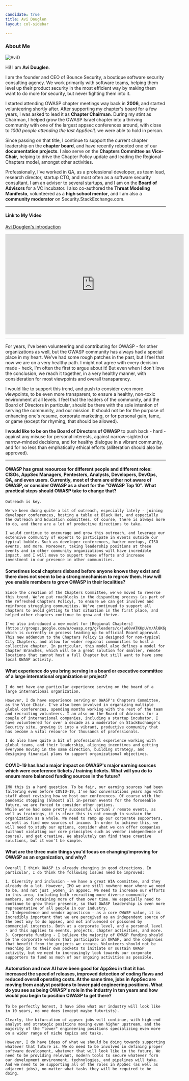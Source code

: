 ```yaml
---

candidate: true
title: Avi Douglen
layout: col-sidebar

---
```


### About Me
![AviD](/assets/images/AviD.png)

Hi! I am **Avi Douglen**. 

I am the founder and CEO of Bounce Security, a boutique software security consulting agency. We work primarily with software teams, helping them level up their product security in the most efficient way by making them want to do more for security, but never fighting them into it.  

I started attending OWASP chapter meetings way back in **2006**, and started volunteering shortly after. After supporting my chapter's board for a few years, I was asked to lead it as **Chapter Chairman**. During my stint as Chairman, I helped grow the OWASP Israel chapter into a thriving community with one of the largest appsec conferences around, with close to *1000 people attending the last AppSecIL* we were able to hold in person. 

Since passing on that title, I continue to support the current chapter leadership on the **chapter board**, and have recently rebooted one of our **documentation projects**. I also serve on the **Chapters Committee as Vice-Chair**, helping to drive the Chapter Policy update and leading the Regional Chapters model, amongst other activities. 

Professionally, I've worked in QA, as a professional developer, as team lead, research director, startup CTO, and most often as a software security consultant. I am an advisor to several startups, and I am on the **Board of Advisors** for a VC incubator. I also co-authored the **Threat Modeling Manifesto**, volunteered as a **high school mentor**, and I am also a **community moderator** on Security.StackExchange.com. 

--- 

#### Link to My Video
[Avi Douglen's introduction](https://www.youtube.com/watch?v=gE2V_YIPjxw)
<iframe width="560" height="315" src="https://www.youtube-nocookie.com/embed/gE2V_YIPjxw" title="YouTube video player" frameborder="0" allow="accelerometer; clipboard-write; encrypted-media; gyroscope; picture-in-picture" allowfullscreen></iframe>

---

For years, I've been volunteering and contributing for OWASP - for other organizations as well, but the OWASP community has always had a special place in my heart. We've had some rough patches in the past, but I feel that now we are on a very healthy path. I might not agree with every decision made - heck, I'm often the first to argue about it! But even when I don't love the conclusion, we reach it together, in a very healthy manner, with consideration for most viewpoints and overall transparency. 

I would like to support this trend, and push to consider even more viewpoints, to be even more transparent, to ensure a healthy, non-toxic environment at all levels. I feel that the leaders of the community, and the Board of Directors in particular, should be there with the sole intention of serving the community, and our mission. It should not be for the purpose of enhancing one's resume, corporate marketing, or for personal gain, fame, or game (except for rhyming, that should be allowed). 

**I would like to be on the Board of Directors of OWASP** to push back - hard - against any misuse for personal interests, against narrow-sighted or narrow-minded decisions, and for healthy dialogue in a vibrant community, and for no less than emphatically ethical efforts (alliteration should also be approved). 

--- 

#### OWASP has great resources for different people and different roles: CISOs, AppSec Managers, Pentesters, Analysts, Developers, DevOps, QA, and even users. Currently, most of them are either not aware of OWASP, or consider OWASP as a short for the "OWASP Top 10". What practical steps should OWASP take to change that?
```
Outreach is key.  

We've been doing quite a bit of outreach, especially lately - joining developer conferences, hosting a table at Black Hat, and especially the Outreach and Education committees. Of course, there is always more to do, and there are a lot of productive directions to take. 

I would continue to encourage and grow this outreach, and leverage our extensive community of experts to participate in events outside our typical bubble. Such as developer conferences, hacker meetups, CISO events, and more. Moreover, taking leadership positions at these events and in other community organizations will have incredible impact, and I will move to support these efforts and increase investment in our presence in other communities. 
```

#### Sometimes local chapters disband before anyone knows they exist and there does not seem to be a strong mechanism to regrow them. How will you enable members to grow OWASP in their localities?
```
Since the creation of the Chapters Committee, we've moved to reverse this trend. We've put roadblocks in the dispanding process (as part of the refreshed Chapters Policy), to ensure we can get involved and reinforce struggling communities. We've continued to support all chapters to avoid getting to that situation in the first place, and helped other chapters continue to grow and thrive.    

I've also introduced a new model for [Regional Chapters](https://groups.google.com/a/owasp.org/g/leaders/c/jw60vATKKpU/m/Al8K6ph8BwAJ), which is currently in process leading up to official Board approval. This new addendum to the Chapters Policy is designed for non-typical City Chapters, and allow for wider regional communities to host a collective chapter. In particular, this model also defines a model for Chapter Branches, which will be a great solution for smaller, remote locations that cannot host a full Chapter but still want to have some local OWASP activity. 
```

#### What experience do you bring serving in a board or executive committee of a large international organization or project?
```
I do not have any particular experience serving on the board of a large international organization.  

However, I do have experience serving on OWASP's Chapters Committee, as the Vice Chair. I've also been involved in organizing multiple global conferences, spending months working with the rest of the team and recruiting volunteers. I am also on the Board of Advisors for a couple of international companies, including a startup incubator. I have volunteered for over a decade as a moderator on StackExchange's Security site, growing it into a vibrant, productive community that has become a vital resource for thousands of professionals.  

I do also have quite a bit of professional experience working with global teams, and their leadership, aligning incentives and getting everyone moving in the same direction, building strategy, and designing financial plans to support organizational objectives. 
```

#### COVID-19 has had a major impact on OWASP's major earning sources which were conference tickets / training tickets. What will you do to ensure more balanced funding sources in the future?
```
IMO this is a hard question. To be fair, our earning sources had been faltering even before COVID-19, I've had conversations years ago with staff about revising how we host our conferences. Of course with the pandemic stopping (almost) all in-person events for the forseeable future, we are forced to consider other options. 
While we've had some pretty successful virtual / remote events, as well as trainings, it is clear this is not enough to sustain the organization as a whole. We need to ramp up our corporate supporters, as well as find new sources of income. In order to achieve this, we will need to study our options, consider what we can offer companies (without violating our core principles such as vendor independence of course), and get creative. We absolutely can find these creative solutions, but it won't be simple. 
```

#### What are the three main things you'd focus on changing/improving for OWASP as an organization, and why?
```
Overall I think OWASP is already changing in good directions. In particular, I do think the following issues need be improved: 

1. Diversity and inclusion - we have a great WIA committee, and they already do a lot. However, IMO we are still nowhere near where we need to be, and not just _women_ in appsec. We need to increase our efforts in this area, including both recruiting more diverse community members, and retaining more of them over time. We especially need to continue to grow their presence, so that OWASP leadership is even more representative of all people in our industry. 
2. Independence and vendor agnosticsm - as a core OWASP value, it is incredibly important that we are perceived as an independent source of the best way to do appsec, and not influenced or poisoned by commercial interests. Both at a corporate level, and a personal level - and this applies to events, projects, chapter activities, and more. 
3. Corporate funding - I believe the majority of OWASP funding should be the corporate vendors that participate in OWASP, and the companies that benefit from the projects we create. Volunteers should not be reaching in to their own pockets to initiate or sustain OWASP activity, but we need to increasingly look towards our corporate supporters to fund as much of our ongoing activities as possible. 

```

#### Automation and now AI have been good for AppSec in that it has increased the speed of releases, improved detection of coding flaws and reduced overall operating costs. At the same time, jobs in AppSec are moving from analyst positions to lower paid engineering positions. What do you see as being OWASP's role in the industry in ten years and how would you begin to position OWASP to get there?
```
To be perfectly honest, I have idea what our industry will look like in 10 years, no one does (except maybe futurists). 

Clearly, the bifurcation of appsec jobs will continue, with high-end analyst and strategic positions moving even higher upstream, and the majority of the "lower" engineering positions specializing even more on a wider range of niche topics and tasks. 

However, I do have ideas of what we should be doing towards supporting whatever that future is. We do need to be involved in defining proper software development, whatever that will look like in the future. We need to be providing relevant, modern tools to secure whatever form our development environment, technologies, and pipelines will take. And we need to be supporting all of the roles in AppSec (as well as adjacent jobs), no matter what tasks they will be required to be doing. 
```
